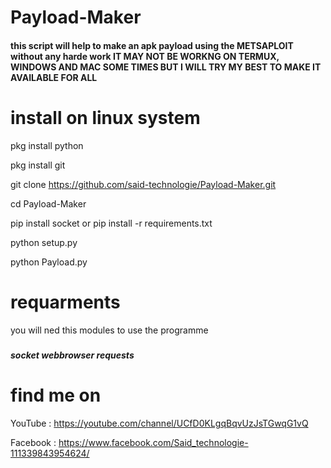 
# Payload-Maker
<h4><h4>
  this script will help to make an apk payload using the METSAPLOIT without any harde work 
  IT MAY NOT BE WORKNG ON TERMUX, WINDOWS AND MAC SOME TIMES BUT I WILL TRY MY BEST TO MAKE IT AVAILABLE FOR ALL

# install on linux system
  
 
pkg install python
 
pkg install git

git clone https://github.com/said-technologie/Payload-Maker.git
 
cd Payload-Maker 
 
   pip install socket or pip install -r requirements.txt
 
   python setup.py
 
   python Payload.py
   
# requarments
you will ned this modules to use the programme
<h5><h5>
socket
webbrowser
requests

# find me on

  YouTube : https://youtube.com/channel/UCfD0KLgqBqvUzJsTGwqG1vQ
  
  Facebook : https://www.facebook.com/Said_technologie-111339843954624/